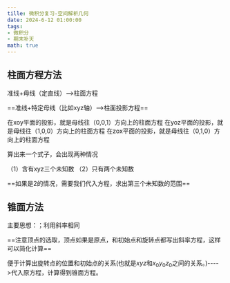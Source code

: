 ```yaml
---
tille: 微积分复习-空间解析几何
date: 2024-6-12 01:00:00
tags: 
- 微积分
- 期末补天
math: true
---
```


## 柱面方程方法

准线+母线（定直线）-->柱面方程

==准线+特定母线（比如xyz轴）-->柱面投影方程==

在xoy平面的投影，就是母线往（0,0,1）方向上的柱面方程
在yoz平面的投影，就是母线往（1,0,0）方向上的柱面方程
在zox平面的投影，就是母线往（0,1,0）方向上的柱面方程

算出来一个式子，会出现两种情况

（1）含有xyz三个未知数
（2）只有两个未知数

==如果是2的情况，需要我们代入方程，求出第三个未知数的范围==

## 锥面方法

主要思想：；利用斜率相同

==注意顶点的选取，顶点如果是原点，和初始点和旋转点都写出斜率方程，这样可以简化计算==

便于计算出旋转点的位置和初始点的关系(也就是$xyz$和$x_0y_0z_0$之间的关系。)---->代入原方程，计算得到锥面方程。

